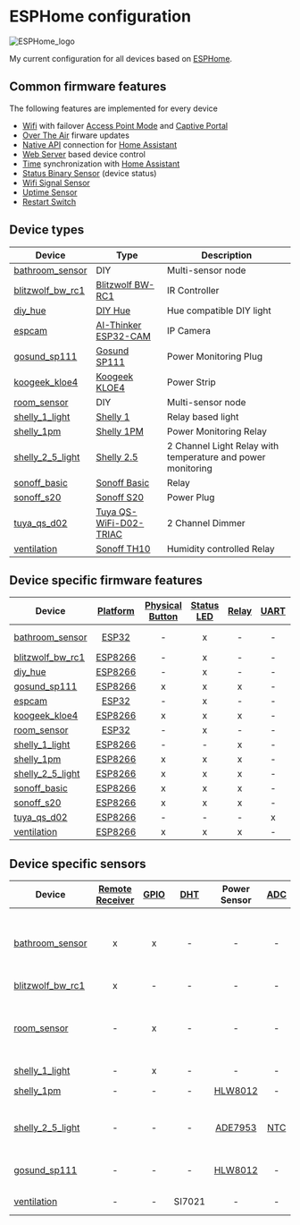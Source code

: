 # ESPHome configuration

![ESPHome_logo]

My current configuration for all devices based on [ESPHome].

## Common firmware features

The following features are implemented for every device

- [Wifi] with failover [Access Point Mode] and [Captive Portal]
- [Over The Air] firware updates
- [Native API] connection for [Home Assistant]
- [Web Server] based device control
- [Time] synchronization with [Home Assistant]
- [Status Binary Sensor] (device status)
- [Wifi Signal Sensor]
- [Uptime Sensor]
- [Restart Switch]

## Device types

| Device  | Type  | Description |
| -- |  --  | --  |
| [bathroom_sensor]   | DIY                       | Multi-sensor node                                           |
| [blitzwolf_bw_rc1]  | [Blitzwolf BW-RC1]        | IR Controller                                               |
| [diy_hue]           | [DIY Hue]                 | Hue compatible DIY light                                    |
| [espcam]            | [AI-Thinker ESP32-CAM]    | IP Camera                                                   |
| [gosund_sp111]      | [Gosund SP111]            | Power Monitoring Plug                                       |
| [koogeek_kloe4]     | [Koogeek KLOE4]           | Power Strip                                                 |
| [room_sensor]       | DIY                    | Multi-sensor node                                           |
| [shelly_1_light]    | [Shelly 1]                | Relay based light                                           |
| [shelly_1pm]        | [Shelly 1PM]              | Power Monitoring Relay                                      |
| [shelly_2_5_light]  | [Shelly 2.5]              | 2 Channel Light Relay with temperature and power monitoring |
| [sonoff_basic]      | [Sonoff Basic]            | Relay                                                       |
| [sonoff_s20]        | [Sonoff S20]              | Power Plug                                                  |
| [tuya_qs_d02]       | [Tuya QS-WiFi-D02-TRIAC]  | 2 Channel Dimmer                                            |
| [ventilation]       | [Sonoff TH10]             | Humidity controlled Relay                                   |

## Device specific firmware features

| Device  | [Platform]  | [Physical Button]  | [Status LED] | [Relay] | [UART] | [Light] | [Remote Transmitter]
| --  |  :--: |  :--:  | :--:  |  :--: |  :--: |  :--: |  :--: |
| [bathroom_sensor]   | [ESP32]   | -  | x |  - |  - | -               | [Xiaomi Miscale] |
| [blitzwolf_bw_rc1]  | [ESP8266] | -  | x |  - |  - | -               | [ir_receiver] |
| [diy_hue]           | [ESP8266] | -  | x |  - |  - | [FastLED]       | - |
| [gosund_sp111]      | [ESP8266] | x  | x |  x |  - | -               | - |
| [espcam]            | [ESP32]   | -  | x |  - |  - | [ESP32 Camera]  | - |
| [koogeek_kloe4]     | [ESP8266] | x  | x |  x |  - | -               | - |
| [room_sensor]       | [ESP32]   | -  | x |  - |  - | -               | - |
| [shelly_1_light]    | [ESP8266] | -  | - |  x |  - | [Binary]        | - |
| [shelly_1pm]        | [ESP8266] | x  | x |  x |  - | -               | - |
| [shelly_2_5_light]  | [ESP8266] | x  | x |  x |  - | [Binary]        | - |
| [sonoff_basic]      | [ESP8266] | x  | x |  x |  - | -               | - |
| [sonoff_s20]        | [ESP8266] | x  | x |  x |  - | -               | - |
| [tuya_qs_d02]       | [ESP8266] | -  | - |  - |  x | [Monochromatic] | - |
| [ventilation]       | [ESP8266] | x  | x |  x |  - | -               | - |

## Device specific sensors

| Device  | [Remote Receiver] | [GPIO] |  [DHT]  | Power Sensor | [ADC] | [I²C] | Features
| --  |  :--: |  :--: |  :--: |  :--: |  :--: |  :--: | --  |
| [bathroom_sensor]   | x | x | - | - | - | [BME280] | temperature, humidity, pressure, [motion], [illuminance], [miband], [miband_rssi] |
| [blitzwolf_bw_rc1]  | x | - | - | - | - | - | [ir_transmitter] |
| [room_sensor]       | - | x | - | - | - | [BME280] | temperature, humidity, pressure, [motion], [illuminance], [miband], [miband_rssi] |
| [shelly_1_light]    | - | x | - | - | - | - | [light_switch]  |
| [shelly_1pm]        | - | - | - | [HLW8012] | - | - | current, power, [total_daily_energy] |
| [shelly_2_5_light]  | - | - | - | [ADE7953] | [NTC] | - | current, power, [total_daily_energy], [light_switch], device_temperature |
| [gosund_sp111]      | - | - | - | [HLW8012] | - | - | current, power, voltage, [total_daily_energy] |
| [ventilation]       | - | - | SI7021 | - |  - | - | temperature, humidity |

[DIY Hue]: https://diyhue.org/
[ESPHome]: https://esphome.io/
[ESPHome_logo]: https://esphome.io/_images/logo-text.svg
[Home Assistant]: https://www.home-assistant.io/
[AI-Thinker ESP32-CAM]: http://www.ai-thinker.com/pro_view-24.html
[Blitzwolf BW-RC1]: https://www.blitzwolf.com/BlitzWolf%C2%A0BW-RC1-WiFi-Smart-IR-Controller-with-360%C2%B0-Transmission,-APP-Control,-Works-with-Alexa,-Automatic-Identification,-DIY-Pairing-and-Slim-Design-p-409.html
[Gosund SP111]: https://www.gosund.com/download/smart_plug/126.html
[Koogeek KLOE4]: https://www.koogeek.com/p-kloe4.html
[Shelly 1]: https://shelly.cloud/products/shelly-1-smart-home-automation-relay/
[Shelly 1PM]: https://shelly.cloud/products/shelly-1pm-smart-home-automation-relay/
[Shelly 2.5]: https://shelly.cloud/products/shelly-25-smart-home-automation-relay/
[Sonoff Basic]: https://sonoff.tech/product/wifi-diy-smart-switches/basicr2
[Sonoff S20]: https://sonoff.tech/product/wifi-smart-plugs/s20
[Sonoff TH10]: https://sonoff.tech/product/wifi-diy-smart-switches/th10-th16
[Tuya QS-WiFi-D02-TRIAC]: https://expo.tuya.com/product/373634s
[Access Point Mode]: https://esphome.io/components/wifi.html#access-point-mode
[ADC]: https://esphome.io/components/sensor/adc.html
[ADE7953]: https://esphome.io/components/sensor/ade7953.html
[BME280]: https://esphome.io/components/sensor/bme280.html
[Binary]: https://esphome.io/components/light/binary.html
[Board]: https://esphome.io/components/status_led.html
[Captive Portal]: https://esphome.io/components/captive_portal.html
[DHT]: https://esphome.io/components/sensor/dht.html
[ESP32]: https://esphome.io/devices/esp32.html
[ESP32 Camera]: https://esphome.io/components/esp32_camera.html
[ESP8266]: https://esphome.io/devices/esp8266.html
[FastLED]: https://esphome.io/components/light/fastled.html
[GPIO]: https://esphome.io/components/binary_sensor/gpio.html
[HLW8012]: https://esphome.io/components/sensor/hlw8012.html
[Light]: https://esphome.io/components/light.html
[I²C]: https://esphome.io/components/i2c.html
[NTC]: https://esphome.io/components/sensor/ntc.html
[Native API]: https://esphome.io/components/api.html
[Monochromatic]: https://esphome.io/components/light/monochromatic.html
[Over The Air]: https://esphome.io/components/ota.html
[Physical Button]: https://esphome.io/components/binary_sensor/gpio.html
[Platform]: https://esphome.io/components/status_led.html
[Relay]: https://esphome.io/cookbook/relay.html
[Remote Receiver]: https://esphome.io/components/remote_receiver.html
[Remote Transmitter]: https://esphome.io/components/remote_transmitter.html
[Restart Switch]: https://esphome.io/components/switch/restart.html
[Status Binary Sensor]: https://esphome.io/components/binary_sensor/status.html
[Status LED]: https://esphome.io/components/status_led.html
[Time]: https://esphome.io/components/time.html
[UART]: https://esphome.io/components/uart.html
[Uptime Sensor]: https://esphome.io/components/sensor/uptime.html
[Web Server]: https://esphome.io/components/web_server.html
[Wifi]: https://esphome.io/components/wifi.html
[Wifi Signal Sensor]: https://esphome.io/components/sensor/wifi_signal.html
[Xiaomi Miscale]: https://esphome.io/components/sensor/xiaomi_miscale.html
[bathroom_sensor]: https://github.com/ImEmJay/esphome-config/blob/master/bathroom_sensor_01.yaml
[blitzwolf_bw_rc1]: https://github.com/ImEmJay/esphome-config/blob/master/blitzwolf_bw_rc1_01.yaml
[diy_hue]: https://github.com/ImEmJay/esphome-config/blob/master/diy_hue_01.yaml
[espcam]: https://github.com/ImEmJay/esphome-config/blob/master/espcam_01.yaml
[gosund_sp111]: https://github.com/ImEmJay/esphome-config/blob/master/gosund_sp111_01.yaml
[koogeek_kloe4]: https://github.com/ImEmJay/esphome-config/blob/master/koogeek_kloe4_01.yaml
[illuminance]: https://github.com/ImEmJay/esphome-config/blob/master/common/sensor/illuminance.yaml
[ir_receiver]: https://github.com/ImEmJay/esphome-config/blob/master/common/remote_receiver/ir_receiver.yaml
[ir_transmitter]: https://github.com/ImEmJay/esphome-config/blob/master/common/remote_transmitter/ir_transmitter.yaml
[light_id]: https://github.com/ImEmJay/esphome-config/blob/master/common/text_sensor/light_id.yaml
[light_switch]: https://github.com/ImEmJay/esphome-config/blob/master/common/binary_sensor/light_switch.yaml
[miband]: https://github.com/ImEmJay/esphome-config/blob/master/common/binary_sensor/miband.yaml
[miband_rssi]: https://github.com/ImEmJay/esphome-config/blob/master/common/sensor/miband_rssi.yaml
[motion]: https://github.com/ImEmJay/esphome-config/blob/master/common/binary_sensor/motion.yaml
[room_sensor]: https://github.com/ImEmJay/esphome-config/blob/master/room_sensor_01.yaml
[shelly_1_light]: https://github.com/ImEmJay/esphome-config/blob/master/shelly_1_light_01.yaml
[shelly_1pm]: https://github.com/ImEmJay/esphome-config/blob/master/shelly_1pm_01.yaml
[shelly_2_5_light]: https://github.com/ImEmJay/esphome-config/blob/master/shelly_2_5_light_01.yaml
[sonoff_basic]: https://github.com/ImEmJay/esphome-config/blob/master/sonoff_basic_01.yaml
[sonoff_s20]: https://github.com/ImEmJay/esphome-config/blob/master/sonoff_s20_01.yaml
[gosund_sp111]: https://github.com/ImEmJay/esphome-config/blob/master/gosund_sp111_01.yaml
[total_daily_energy]: https://github.com/ImEmJay/esphome-config/blob/master/common/sensor/total_daily_energy.yaml
[tuya_qs_d02]: https://github.com/ImEmJay/esphome-config/blob/master/tuya_qs_d02_01.yaml
[ventilation]: https://github.com/ImEmJay/esphome-config/blob/master/ventilation.yaml
